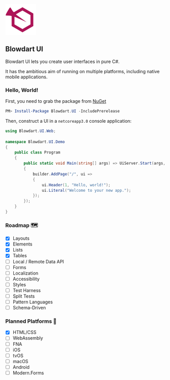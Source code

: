 ![logo](https://github.com/Blowdart-UI/blowdart-ui/blob/master/src/Blowdart.UI.Web/wwwroot/favicon-96x96.png "Logo")

## Blowdart UI

Blowdart UI lets you create user interfaces in pure C#.

It has the ambitious aim of running on multiple platforms, including native mobile applications.

### Hello, World!

First, you need to grab the package from [NuGet](https://nuget.org/Blowdart.UI)

```powershell
PM> Install-Package Blowdart.UI -IncludePrerelease
```

Then, construct a UI in a `netcoreapp3.0` console application:

```csharp
using Blowdart.UI.Web;

namespace Blowdart.UI.Demo
{
    public class Program
    {
        public static void Main(string[] args) => UiServer.Start(args, builder =>
        {
            builder.AddPage("/", ui =>
            {
                ui.Header(1, "Hello, world!");
                ui.Literal("Welcome to your new app.");
            });
        });
    }
}
```

### Roadmap :world_map:

- [X] Layouts
- [X] Elements
- [X] Lists
- [X] Tables
- [ ] Local / Remote Data API
- [ ] Forms
- [ ] Localization
- [ ] Accessibility
- [ ] Styles
- [ ] Test Harness
- [ ] Split Tests
- [ ] Pattern Languages
- [ ] Schema-Driven

### Planned Platforms :white_square_button:

- [x] HTML/CSS
- [ ] WebAssembly
- [ ] FNA
- [ ] iOS
- [ ] tvOS
- [ ] macOS
- [ ] Android
- [ ] Modern.Forms

